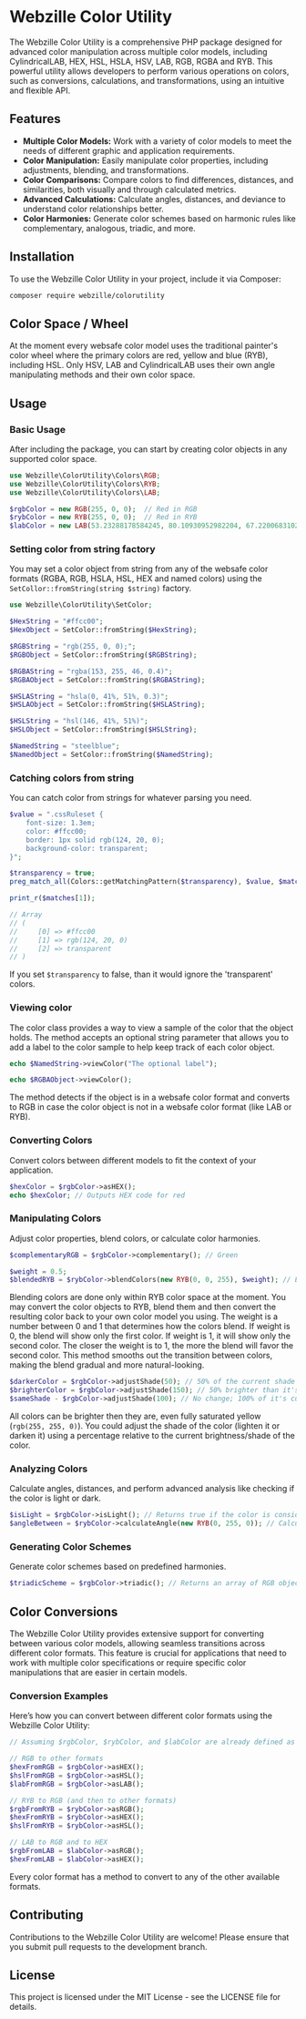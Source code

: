 # Webzille Color Utility

The Webzille Color Utility is a comprehensive PHP package designed for advanced color manipulation across multiple color models, including CylindricalLAB, HEX, HSL, HSLA, HSV, LAB, RGB, RGBA and RYB. This powerful utility allows developers to perform various operations on colors, such as conversions, calculations, and transformations, using an intuitive and flexible API.

## Features

- **Multiple Color Models:** Work with a variety of color models to meet the needs of different graphic and application requirements.
- **Color Manipulation:** Easily manipulate color properties, including adjustments, blending, and transformations.
- **Color Comparisons:** Compare colors to find differences, distances, and similarities, both visually and through calculated metrics.
- **Advanced Calculations:** Calculate angles, distances, and deviance to understand color relationships better.
- **Color Harmonies:** Generate color schemes based on harmonic rules like complementary, analogous, triadic, and more.

## Installation

To use the Webzille Color Utility in your project, include it via Composer:

```bash
composer require webzille/colorutility
```

## Color Space / Wheel

At the moment every websafe color model uses the traditional painter's color wheel where the primary colors are red, yellow and blue (RYB), including HSL. Only HSV, LAB and CylindricalLAB uses their own angle manipulating methods and their own color space.

## Usage

### Basic Usage

After including the package, you can start by creating color objects in any supported color space.

```php
use Webzille\ColorUtility\Colors\RGB;
use Webzille\ColorUtility\Colors\RYB;
use Webzille\ColorUtility\Colors\LAB;

$rgbColor = new RGB(255, 0, 0);  // Red in RGB
$rybColor = new RYB(255, 0, 0);  // Red in RYB
$labColor = new LAB(53.23288178584245, 80.10930952982204, 67.22006831026425);  // Red in LAB
```

### Setting color from string factory

You may set a color object from string from any of the websafe color formats (RGBA, RGB, HSLA, HSL, HEX and named colors) using the `SetCollor::fromString(string $string)` factory.

```php
use Webzille\ColorUtility\SetColor;

$HexString = "#ffcc00";
$HexObject = SetColor::fromString($HexString);

$RGBString = "rgb(255, 0, 0);";
$RGBObject = SetColor::fromString($RGBString);

$RGBAString = "rgba(153, 255, 46, 0.4)";
$RGBAObject = SetColor::fromString($RGBAString);

$HSLAString = "hsla(0, 41%, 51%, 0.3)";
$HSLAObject = SetColor::fromString($HSLAString);

$HSLString = "hsl(146, 41%, 51%)";
$HSLObject = SetColor::fromString($HSLString);

$NamedString = "steelblue";
$NamedObject = SetColor::fromString($NamedString);
```

### Catching colors from string

You can catch color from strings for whatever parsing you need.

```php
$value = ".cssRuleset {
    font-size: 1.3em;
    color: #ffcc00;
    border: 1px solid rgb(124, 20, 0);
    background-color: transparent;
}";

$transparency = true;
preg_match_all(Colors::getMatchingPattern($transparency), $value, $matches);

print_r($matches[1]);

// Array
// (
//     [0] => #ffcc00
//     [1] => rgb(124, 20, 0)
//     [2] => transparent
// )
```

If you set `$transparency` to false, than it would ignore the 'transparent' colors.

### Viewing color

The color class provides a way to view a sample of the color that the object holds. The method accepts an optional string parameter that allows you to add a label to the color sample to help keep track of each color object.

```php
echo $NamedString->viewColor("The optional label");

echo $RGBAObject->viewColor();
```

The method detects if the object is in a websafe color format and converts to RGB in case the color object is not in a websafe color format (like LAB or RYB).

### Converting Colors

Convert colors between different models to fit the context of your application.

```php
$hexColor = $rgbColor->asHEX();
echo $hexColor; // Outputs HEX code for red
```

### Manipulating Colors

Adjust color properties, blend colors, or calculate color harmonies.

```php
$complementaryRGB = $rgbColor->complementary(); // Green

$weight = 0.5;
$blendedRYB = $rybColor->blendColors(new RYB(0, 0, 255), $weight); // Blend red and blue in RYB
```

Blending colors are done only within RYB color space at the moment. You may convert the color objects to RYB, blend them and then convert the resulting color back to your own color model you using. The weight is a number between 0 and 1 that determines how the colors blend. If weight is 0, the blend will show only the first color. If weight is 1, it will show only the second color. The closer the weight is to 1, the more the blend will favor the second color. This method smooths out the transition between colors, making the blend gradual and more natural-looking.

```php
$darkerColor = $rgbColor->adjustShade(50); // 50% of the current shade
$brighterColor = $rgbColor->adjustShade(150); // 50% brighter than it's current shade
$sameShade - $rgbColor->adjustShade(100); // No change; 100% of it's current shade
```

All colors can be brighter then they are, even fully saturated yellow (`rgb(255, 255, 0)`). You could adjust the shade of the color (lighten it or darken it) using a percentage relative to the current brightness/shade of the color.

### Analyzing Colors

Calculate angles, distances, and perform advanced analysis like checking if the color is light or dark.

```php
$isLight = $rgbColor->isLight(); // Returns true if the color is considered light
$angleBetween = $rybColor->calculateAngle(new RYB(0, 255, 0)); // Calculate angle between red and yellow in RYB
```

### Generating Color Schemes

Generate color schemes based on predefined harmonies.

```php
$triadicScheme = $rgbColor->triadic(); // Returns an array of RGB objects in a triadic scheme
```

## Color Conversions

The Webzille Color Utility provides extensive support for converting between various color models, allowing seamless transitions across different color formats. This feature is crucial for applications that need to work with multiple color specifications or require specific color manipulations that are easier in certain models.

### Conversion Examples

Here’s how you can convert between different color formats using the Webzille Color Utility:

```php
// Assuming $rgbColor, $rybColor, and $labColor are already defined as instances of their respective color classes

// RGB to other formats
$hexFromRGB = $rgbColor->asHEX();
$hslFromRGB = $rgbColor->asHSL();
$labFromRGB = $rgbColor->asLAB();

// RYB to RGB (and then to other formats)
$rgbFromRYB = $rybColor->asRGB();
$hexFromRYB = $rybColor->asHEX();
$hslFromRYB = $rybColor->asHSL();

// LAB to RGB and to HEX
$rgbFromLAB = $labColor->asRGB();
$hexFromLAB = $labColor->asHEX();
```

Every color format has a method to convert to any of the other available formats.

## Contributing

Contributions to the Webzille Color Utility are welcome! Please ensure that you submit pull requests to the development branch.

## License

This project is licensed under the MIT License - see the LICENSE file for details.
